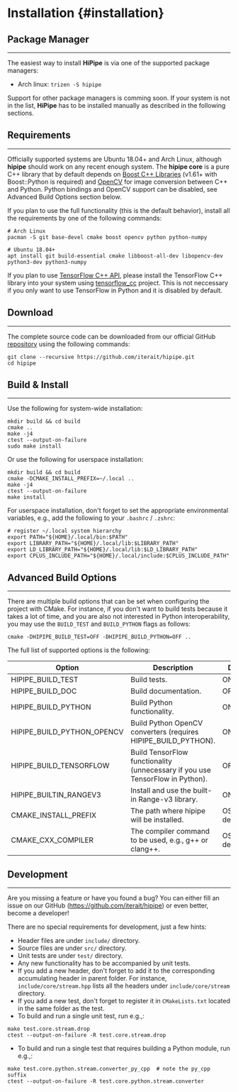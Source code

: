 Installation {#installation}
============

Package Manager
---------------
---

The easiest way to install __HiPipe__ is via one of the supported package managers:

- Arch linux: `trizen -S hipipe`

Support for other package managers is comming soon. If your system is not in the
list, __HiPipe__ has to be installed manually as described in the following sections.

Requirements
------------
---

Officially supported systems are Ubuntu 18.04+ and Arch Linux, although __hipipe__ should
work on any recent enough system. The __hipipe core__ is a pure C++ library that by default 
depends on [Boost C++ Libraries](http://www.boost.org/) (v1.61+ with Boost::Python
is required) and [OpenCV](http://opencv.org/) for image conversion between C++ and Python.
Python bindings and OpenCV support can be disabled, see Advanced Build Options section below.

If you plan to use the full functionality (this is the default behavior),
install all the requirements by one of the following commands:

```
# Arch Linux
pacman -S git base-devel cmake boost opencv python python-numpy

# Ubuntu 18.04+
apt install git build-essential cmake libboost-all-dev libopencv-dev python3-dev python3-numpy
```

If you plan to use [TensorFlow C++ API](https://www.tensorflow.org/api_guides/cc/guide),
please install the TensorFlow C++ library into your system using
[tensorflow_cc](https://github.com/FloopCZ/tensorflow_cc) project. This is not neccessary
if you only want to use TensorFlow in Python and it is disabled by default.

Download
--------
---

The complete source code can be downloaded from our official GitHub
[repository](https://github.com/iterait/hipipe) using the following commands:

```
git clone --recursive https://github.com/iterait/hipipe.git
cd hipipe
```

Build & Install
---------------
---

Use the following for system-wide installation:

```
mkdir build && cd build
cmake ..
make -j4
ctest --output-on-failure
sudo make install
```

Or use the following for userspace installation:

```
mkdir build && cd build
cmake -DCMAKE_INSTALL_PREFIX=~/.local ..
make -j4
ctest --output-on-failure
make install
```

For userspace installation, don't forget to set the appropriate
environmental variables, e.g., add the following to your `.bashrc` / `.zshrc`:
```
# register ~/.local system hierarchy
export PATH="${HOME}/.local/bin:$PATH"
export LIBRARY_PATH="${HOME}/.local/lib:$LIBRARY_PATH"
export LD_LIBRARY_PATH="${HOME}/.local/lib:$LD_LIBRARY_PATH"
export CPLUS_INCLUDE_PATH="${HOME}/.local/include:$CPLUS_INCLUDE_PATH"
```

Advanced Build Options
----------------------
---

There are multiple build options that can be set when configuring the project
with CMake. For instance, if you don't want to build tests because it takes a
lot of time, and you are also not interested in Python interoperability,
you may use the `BUILD_TEST` and `BUILD_PYTHON` flags as follows:

```
cmake -DHIPIPE_BUILD_TEST=OFF -DHIPIPE_BUILD_PYTHON=OFF ..
```

The full list of supported options is the following:

| Option                     | Description                                                                   | Default      |
|----------------------------|-------------------------------------------------------------------------------|--------------|
| HIPIPE_BUILD_TEST          | Build tests.                                                                  | ON           |
| HIPIPE_BUILD_DOC           | Build documentation.                                                          | OFF          |
| HIPIPE_BUILD_PYTHON        | Build Python functionality.                                                   | ON           |
| HIPIPE_BUILD_PYTHON_OPENCV | Build Python OpenCV converters (requires HIPIPE_BUILD_PYTHON).                | ON           |
| HIPIPE_BUILD_TENSORFLOW    | Build TensorFlow functionality (unnecessary if you use TensorFlow in Python). | OFF          |
| HIPIPE_BUILTIN_RANGEV3     | Install and use the built-in Range-v3 library.                                | ON           |
| CMAKE_INSTALL_PREFIX       | The path where hipipe will be installed.                                      | OS-dependent |
| CMAKE_CXX_COMPILER         | The compiler command to be used, e.g., g++ or clang++.                        | OS-dependent |

Development
-----------
---

Are you missing a feature or have you found a bug? You can either fill an issue on our
GitHub (https://github.com/iterait/hipipe) or even better, become a developer!

There are no special requirements for development, just a few hints:
- Header files are under `include/` directory.
- Source files are under `src/` directory.
- Unit tests are under `test/` directory.
- Any new functionality has to be accompanied by unit tests.
- If you add a new header, don't forget to add it to the corresponding accumulating header in parent folder.
  For instance, `include/core/stream.hpp` lists all the headers under `include/core/stream` directory.
- If you add a new test, don't forget to register it in `CMakeLists.txt` located in the same folder as the test.
- To build and run a single unit test, run e.g.,:
```
make test.core.stream.drop
ctest --output-on-failure -R test.core.stream.drop
```
- To build and run a single test that requires building a Python module, run e.g.,:
```
make test.core.python.stream.converter_py_cpp  # note the py_cpp suffix
ctest --output-on-failure -R test.core.python.stream.converter
```
